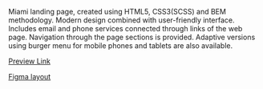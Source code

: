   Miami landing page, created using HTML5, CSS3(SCSS) and BEM methodology.
Modern design combined with user-friendly interface. Includes email and phone services connected through links of the web page. Navigation through the page sections is provided. Adaptive versions using burger menu for mobile phones and tablets are also available.

[Preview Link](https://natalia-ponomarenko.github.io/Miami/)


[Figma layout](https://www.figma.com/file/nHz8bflIwJaWP3P99vKTH5/miami_home_new?node-id=0%3A2)
